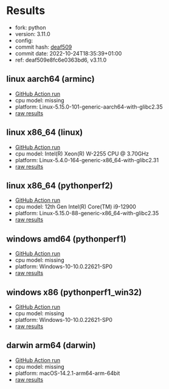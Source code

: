 # Results

- fork: python
- version: 3.11.0
- config: 
- commit hash: [deaf509](https://github.com/python/cpython/commit/deaf509)
- commit date: 2022-10-24T18:35:39+01:00
- ref: deaf509e8fc6e0363bd6, v3.11.0

## linux aarch64 (arminc)

- [GitHub Action run](https://github.com/faster-cpython/benchmarking/actions/runs/8924024951)
- cpu model: missing
- platform: Linux-5.15.0-101-generic-aarch64-with-glibc2.35
- [raw results](bm-20221024-arminc-aarch64-python-deaf509e8fc6e0363bd6-3.11.0-deaf509.json)

## linux x86_64 (linux)

- [GitHub Action run](https://github.com/faster-cpython/benchmarking/actions/runs/7646927066)
- cpu model: Intel(R) Xeon(R) W-2255 CPU @ 3.70GHz
- platform: Linux-5.4.0-164-generic-x86_64-with-glibc2.31
- [raw results](bm-20221024-linux-x86_64-python-v3.11.0-3.11.0-deaf509.json)

## linux x86_64 (pythonperf2)

- [GitHub Action run](https://github.com/faster-cpython/benchmarking/actions/runs/7646927066)
- cpu model: 12th Gen Intel(R) Core(TM) i9-12900
- platform: Linux-5.15.0-88-generic-x86_64-with-glibc2.35
- [raw results](bm-20221024-pythonperf2-x86_64-python-v3.11.0-3.11.0-deaf509.json)

## windows amd64 (pythonperf1)

- [GitHub Action run](https://github.com/faster-cpython/benchmarking/actions/runs/7646927066)
- cpu model: missing
- platform: Windows-10-10.0.22621-SP0
- [raw results](bm-20221024-pythonperf1-amd64-python-v3.11.0-3.11.0-deaf509.json)

## windows x86 (pythonperf1_win32)

- [GitHub Action run](https://github.com/faster-cpython/benchmarking/actions/runs/7646927066)
- cpu model: missing
- platform: Windows-10-10.0.22621-SP0
- [raw results](bm-20221024-pythonperf1_win32-x86-python-v3.11.0-3.11.0-deaf509.json)

## darwin arm64 (darwin)

- [GitHub Action run](https://github.com/faster-cpython/benchmarking/actions/runs/7646927066)
- cpu model: missing
- platform: macOS-14.2.1-arm64-arm-64bit
- [raw results](bm-20221024-darwin-arm64-python-v3.11.0-3.11.0-deaf509.json)

